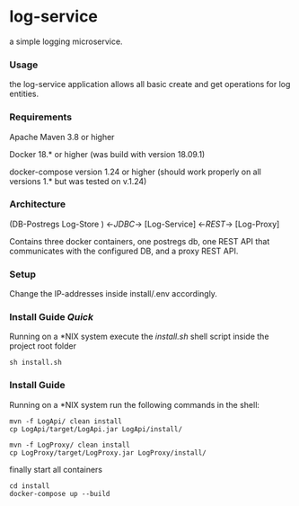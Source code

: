 # log-service
a simple logging microservice.
### Usage
the log-service application allows all basic create and get operations for log entities.
### Requirements
Apache Maven 3.8 or higher 

Docker 18.* or higher (was build with version 18.09.1)

docker-compose version 1.24 or higher (should work properly on all versions 1.* but was tested on v.1.24)

### Architecture
(DB-Postregs Log-Store ) <-*JDBC*-> [Log-Service] <-*REST*-> [Log-Proxy]

Contains three docker containers, one postregs db, one REST API that communicates with the configured DB, and a proxy REST API.

### Setup
Change the IP-addresses inside install/.env accordingly. 

### Install Guide *Quick*
Running on a \*NIX system execute the *install.sh* shell script inside the project root folder
```shell
sh install.sh
```

### Install Guide
Running on a \*NIX system run the following commands in the shell:

```shell
mvn -f LogApi/ clean install
cp LogApi/target/LogApi.jar LogApi/install/
```

```shell
mvn -f LogProxy/ clean install
cp LogProxy/target/LogProxy.jar LogProxy/install/
```

finally start all containers
```shell
cd install
docker-compose up --build
```



